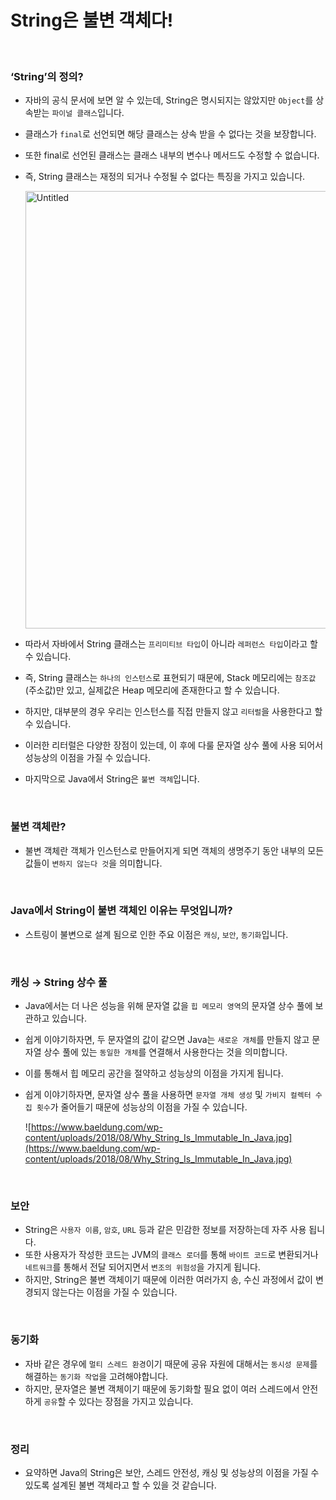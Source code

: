 # String은 불변 객체다!

<br>


### ‘String’의 정의?

- 자바의 공식 문서에 보면 알 수 있는데, String은 명시되지는 않았지만 `Object`를 상속받는 `파이널 클래스`입니다.
- 클래스가 `final`로 선언되면 해당 클래스는 상속 받을 수 없다는 것을 보장합니다.
- 또한 final로 선언된 클래스는 클래스 내부의 변수나 메서드도 수정할 수 없습니다.
- 즉, String 클래스는 재정의 되거나 수정될 수 없다는 특징을 가지고 있습니다.
    
    <img width="700" alt="Untitled" src="https://user-images.githubusercontent.com/88137420/230521643-174e238f-2c19-49fb-99c4-54c7726a98e8.png">
    
- 따라서 자바에서 String 클래스는 `프리미티브 타입`이 아니라 `레퍼런스 타입`이라고 할 수 있습니다.
- 즉, String 클래스는 `하나의 인스턴스`로 표현되기 때문에, Stack 메모리에는 `참조값`(주소값)만 있고, 실제값은 Heap 메모리에 존재한다고 할 수 있습니다.
- 하지만, 대부분의 경우 우리는 인스턴스를 직접 만들지 않고 `리터럴`을 사용한다고 할 수 있습니다.
- 이러한 리터럴은 다양한 장점이 있는데, 이 후에 다룰 문자열 상수 풀에 사용 되어서 성능상의 이점을 가질 수 있습니다.
- 마지막으로 Java에서 String은 `불변 객체`입니다.

<br>

### 불변 객체란?

- 불변 객체란 객체가 인스턴스로 만들어지게 되면 객체의 생명주기 동안 내부의 모든 값들이 `변하지 않는다 것`을 의미합니다.

<br>

### Java에서 String이 불변 객체인 이유는 무엇입니까?

- 스트링이 불변으로 설계 됨으로 인한 주요 이점은 `캐싱`, `보안`, `동기화`입니다.

<br>

### 캐싱 → String 상수 풀

- Java에서는 더 나은 성능을 위해 문자열 값을 `힙 메모리 영역`의 문자열 상수 풀에 보관하고 있습니다.
- 쉽게 이야기하자면, 두 문자열의 값이 같으면 Java는 `새로운 개체`를 만들지 않고 문자열 상수 풀에 있는 `동일한 개체`를 연결해서 사용한다는 것을 의미합니다.
- 이를 통해서 힙 메모리 공간을 절약하고 성능상의 이점을 가지게 됩니다.
- 쉽게 이야기하자면, 문자열 상수 풀을 사용하면 `문자열 개체 생성` 및 `가비지 컬렉터 수집 횟수`가 줄어들기 때문에 성능상의 이점을 가질 수 있습니다.

  ![https://www.baeldung.com/wp-content/uploads/2018/08/Why_String_Is_Immutable_In_Java.jpg](https://www.baeldung.com/wp-content/uploads/2018/08/Why_String_Is_Immutable_In_Java.jpg)

<br>

### 보안

- String은 `사용자 이름`, `암호`, `URL` 등과 같은 민감한 정보를 저장하는데 자주 사용 됩니다.
- 또한 사용자가 작성한 코드는 JVM의 `클래스 로더`를 통해 `바이트 코드`로 변환되거나 `네트워크`를 통해서 전달 되어지면서 `변조의 위험성`을 가지게 됩니다.
- 하지만, String은 불변 객체이기 때문에 이러한 여러가지 송, 수신 과정에서 값이 변경되지 않는다는 이점을 가질 수 있습니다.

<br>

### 동기화

- 자바 같은 경우에 `멀티 스레드 환경`이기 때문에 공유 자원에 대해서는 `동시성 문제`를 해결하는 `동기화 작업`을 고려해야합니다.
- 하지만, 문자열은 불변 객체이기 때문에 동기화할 필요 없이 여러 스레드에서 안전하게 `공유`할 수 있다는 장점을 가지고 있습니다.

<br>

### 정리

- 요약하면 Java의 String은 보안, 스레드 안전성, 캐싱 및 성능상의 이점을 가질 수 있도록 설계된 불변 객체라고 할 수 있을 것 같습니다.

<br>
